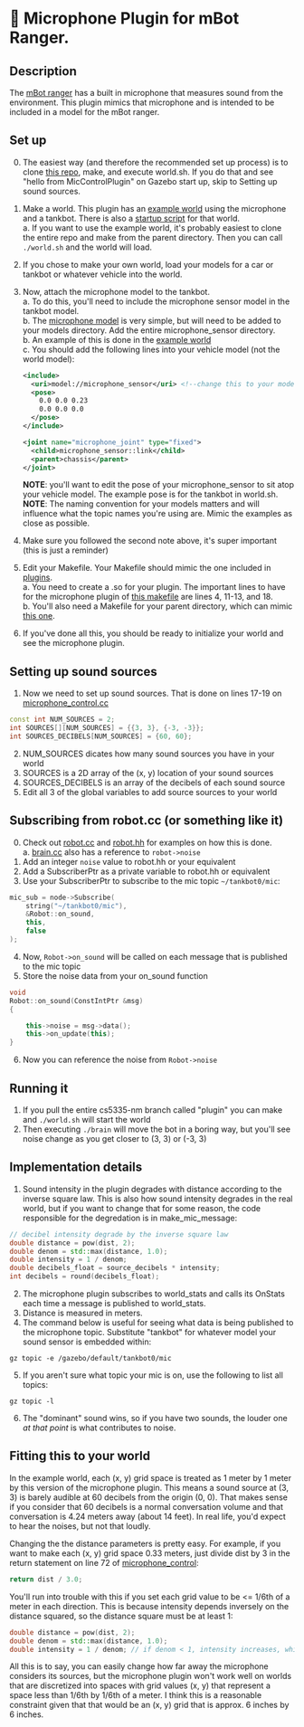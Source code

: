 # 🤖 Microphone Plugin for mBot Ranger.
## Description
The [mBot ranger](https://www.makeblock.com/steam-kits/mbot-ranger) has a built in microphone that measures sound from the environment. This plugin mimics that microphone and is intended to be included in a model for the mBot ranger.
## Set up
0. The easiest way (and therefore the recommended set up process) is to clone [this repo](https://github.com/nbock/cs5335-nm/tree/plugins), make, and execute world.sh. If you do that and see "hello from MicControlPlugin" on Gazebo start up, skip to Setting up sound sources.
1. Make a world. This plugin has an [example world](https://github.com/nbock/cs5335-nm/blob/plugins/worlds/project.world) using the microphone and a tankbot. There is also a [startup script](https://github.com/nbock/cs5335-nm/blob/plugins/world.sh) for that world.\
    a. If you want to use the example world, it's probably easiest to clone the entire repo and make from the parent directory. Then you can call `./world.sh` and the world will load.

2. If you chose to make your own world, load your models for a car or tankbot or whatever vehicle into the world.

3. Now, attach the microphone model to the tankbot.\
    a. To do this, you'll need to include the microphone sensor model in the tankbot model.\
    b. The [microphone model](https://github.com/nbock/cs5335-nm/tree/plugins/models/microphone_sensor) is very simple, but will need to be added to your models directory. Add the entire microphone_sensor directory.\
    b. An example of this is done in the [example world](https://github.com/nbock/cs5335-nm/blob/plugins/worlds/project.world)\
    c. You should add the following lines into your vehicle model (not the world model):
    ```xml
    <include>
      <uri>model://microphone_sensor</uri> <!--change this to your model directory-->
      <pose>
        0.0 0.0 0.23
        0.0 0.0 0.0
      </pose>
    </include>

    <joint name="microphone_joint" type="fixed">
      <child>microphone_sensor::link</child>
      <parent>chassis</parent>
    </joint>
    ```
    **NOTE**: you'll want to edit the pose of your microphone_sensor to sit atop your vehicle model. The example pose is for the tankbot in world.sh.\
    **NOTE**: The naming convention for your models matters and will influence what the topic names you're using are. Mimic the examples as close as possible.

4. Make sure you followed the second note above, it's super important (this is just a reminder)
5. Edit your Makefile. Your Makefile should mimic the one included in [plugins](../).\
    a. You need to create a .so for your plugin. The important lines to have for the microphone plugin of [this makefile](https://github.com/nbock/cs5335-nm/blob/plugins/plugins/Makefile) are lines 4, 11-13, and 18.\
    b. You'll also need a Makefile for your parent directory, which can mimic [this one](https://github.com/nbock/cs5335-nm/blob/plugins/Makefile).

6. If you've done all this, you should be ready to initialize your world and see the microphone plugin.

## Setting up sound sources
1. Now we need to set up sound sources. That is done on lines 17-19 on [microphone_control.cc](https://github.com/nbock/cs5335-nm/blob/plugins/plugins/microphone_control/microphone_control.cc)
```cpp
const int NUM_SOURCES = 2;
int SOURCES[][NUM_SOURCES] = {{3, 3}, {-3, -3}};
int SOURCES_DECIBELS[NUM_SOURCES] = {60, 60};
```
2. NUM_SOURCES dicates how many sound sources you have in your world
3. SOURCES is a 2D array of the (x, y) location of your sound sources
4. SOURCES_DECIBELS is an array of the decibels of each sound source
5. Edit all 3 of the global variables to add source sources to your world


## Subscribing from robot.cc (or something like it)
0. Check out [robot.cc](https://github.com/nbock/cs5335-nm/blob/plugins/brain/robot.cc) and [robot.hh](https://github.com/nbock/cs5335-nm/blob/plugins/brain/robot.hh) for examples on how this is done.\
    a. [brain.cc](https://github.com/nbock/cs5335-nm/blob/plugins/brain/brain.cc) also has a reference to `robot->noise`
1. Add an integer `noise` value to robot.hh or your equivalent
2. Add a SubscriberPtr as a private variable to robot.hh or equivalent
3. Use your SubscriberPtr to subscribe to the mic topic `~/tankbot0/mic`:
```cpp
mic_sub = node->Subscribe(
    string("~/tankbot0/mic"),
    &Robot::on_sound,
    this,
    false
);
```
4. Now, `Robot->on_sound` will be called on each message that is published to the mic topic
5. Store the noise data from your on_sound function
```cpp
void
Robot::on_sound(ConstIntPtr &msg)
{

    this->noise = msg->data();
    this->on_update(this);
}
```
6. Now you can reference the noise from `Robot->noise`

## Running it
1. If you pull the entire cs5335-nm branch called "plugin" you can make and `./world.sh` will start the world
2. Then executing `./brain` will move the bot in a boring way, but you'll see noise change as you get closer to (3, 3) or (-3, 3)

## Implementation details
1. Sound intensity in the plugin degrades with distance according to the inverse square law. This is also how sound intensity degrades in the real world, but if you want to change that for some reason, the code responsible for the degredation is in make_mic_message:
```cpp
// decibel intensity degrade by the inverse square law
double distance = pow(dist, 2);
double denom = std::max(distance, 1.0);
double intensity = 1 / denom;
double decibels_float = source_decibels * intensity;
int decibels = round(decibels_float);
```
2. The microphone plugin subscribes to world_stats and calls its OnStats each time a message is published to world_stats.
3. Distance is measured in meters.
4. The command below is useful for seeing what data is being published to the microphone topic. Substitute "tankbot" for whatever model your sound sensor is embedded within:
```terminal
gz topic -e /gazebo/default/tankbot0/mic
```
5. If you aren't sure what topic your mic is on, use the following to list all topics:
```terminal
gz topic -l
```
6. The "dominant" sound wins, so if you have two sounds, the louder one _at that point_ is what contributes to noise.

## Fitting this to your world
In the example world, each (x, y) grid space is treated as 1 meter by 1 meter by this version of the microphone plugin. This means a sound source at (3, 3) is barely audible at 60 decibels from the origin (0, 0). That makes sense if you consider that 60 decibels is a normal conversation volume and that conversation is 4.24 meters away (about 14 feet). In real life, you'd expect to hear the noises, but not that loudly.

Changing the the distance parameters is pretty easy. For example, if you want to make each (x, y) grid space 0.33 meters, just divide dist by 3 in the return statement on line 72 of [microphone_control](https://github.com/nbock/cs5335-nm/blob/plugins/plugins/microphone_control/microphone_control.cc):
```cpp  
return dist / 3.0;
```

You'll run into trouble with this if you set each grid value to be <= 1/6th of a meter in each direction. This is because intensity depends inversely on the distance squared, so the distance square must be at least 1:
```cpp
double distance = pow(dist, 2);
double denom = std::max(distance, 1.0);
double intensity = 1 / denom; // if denom < 1, intensity increases, which makes no sense
```

All this is to say, you can easily change how far away the microphone considers its sources, but the microphone plugin won't work well on worlds that are discretized into spaces with grid values (x, y) that represent a space less than 1/6th by 1/6th of a meter. I think this is a reasonable constraint given that that would be an (x, y) grid that is approx. 6 inches by 6 inches.
